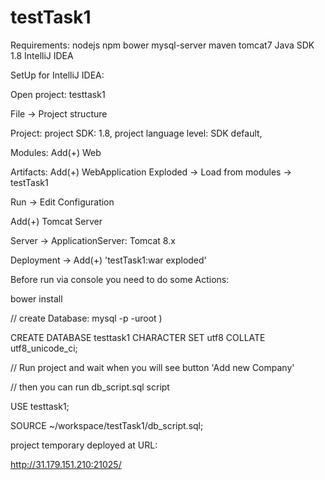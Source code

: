 # testTask1

Requirements:
nodejs
npm
bower
mysql-server
maven
tomcat7
Java SDK 1.8
IntelliJ IDEA

SetUp for IntelliJ IDEA:

Open project: testtask1

File -> Project structure

Project:
project SDK: 1.8,
project language level: SDK default,

Modules: Add(+) Web

Artifacts: Add(+) WebApplication Exploded -> Load from modules -> testTask1

Run -> Edit Configuration

Add(+) Tomcat Server

Server -> ApplicationServer: Tomcat 8.x

Deployment -> Add(+) 'testTask1:war exploded'


Before run via console you need to do some Actions:

bower install

// create Database: mysql -p -uroot )

CREATE DATABASE testtask1 CHARACTER SET utf8 COLLATE utf8_unicode_ci;

// Run project and wait when you will see button 'Add new Company'

// then you can run db_script.sql script

USE testtask1;

SOURCE ~/workspace/testTask1/db_script.sql;

project temporary deployed at URL: 

http://31.179.151.210:21025/
